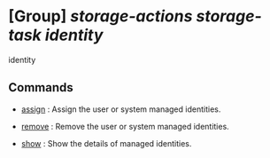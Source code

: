 # [Group] _storage-actions storage-task identity_

identity

## Commands

- [assign](/Commands/storage-actions/storage-task/identity/_assign.md)
: Assign the user or system managed identities.

- [remove](/Commands/storage-actions/storage-task/identity/_remove.md)
: Remove the user or system managed identities.

- [show](/Commands/storage-actions/storage-task/identity/_show.md)
: Show the details of managed identities.
